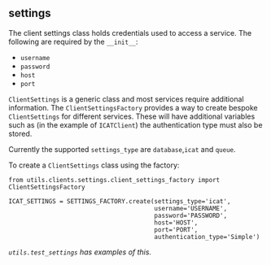 ## settings

The client settings class holds credentials used to access a service. The following are required by the `__init__`:
* `username`
* `password`
* `host`
* `port`

`ClientSettings` is a generic class and most services require additional information. The `ClientSettingsFactory`
provides a way to create bespoke `ClientSettings` for different services. These will have additional variables such
as (in the example of `ICATClient`) the authentication type must also be stored.

Currently the supported `settings_type` are `database`,`icat` and `queue`.

To create a `ClientSettings` class using the factory:
```
from utils.clients.settings.client_settings_factory import ClientSettingsFactory

ICAT_SETTINGS = SETTINGS_FACTORY.create(settings_type='icat',
                                        username='USERNAME',
                                        password='PASSWORD',
                                        host='HOST',
                                        port='PORT',
                                        authentication_type='Simple')
```

*`utils.test_settings` has examples of this.*
